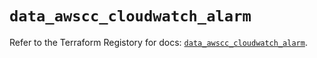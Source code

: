 # `data_awscc_cloudwatch_alarm`

Refer to the Terraform Registory for docs: [`data_awscc_cloudwatch_alarm`](https://registry.terraform.io/providers/hashicorp/awscc/0.70.0/docs/data-sources/cloudwatch_alarm).
